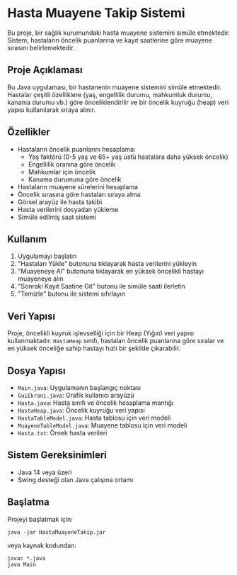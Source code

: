 # Hasta Muayene Takip Sistemi

Bu proje, bir sağlık kurumundaki hasta muayene sistemini simüle etmektedir. Sistem, hastaların öncelik puanlarına ve kayıt saatlerine göre muayene sırasını belirlemektedir.

## Proje Açıklaması

Bu Java uygulaması, bir hastanenin muayene sistemini simüle etmektedir. Hastalar çeşitli özelliklere (yaş, engellilik durumu, mahkumluk durumu, kanama durumu vb.) göre önceliklendirilir ve bir öncelik kuyruğu (heap) veri yapısı kullanılarak sıraya alınır.

## Özellikler

- Hastaların öncelik puanlarını hesaplama:
  - Yaş faktörü (0-5 yaş ve 65+ yaş üstü hastalara daha yüksek öncelik)
  - Engellilik oranına göre öncelik
  - Mahkumlar için öncelik
  - Kanama durumuna göre öncelik
- Hastaların muayene sürelerini hesaplama
- Öncelik sırasına göre hastaları sıraya alma
- Görsel arayüz ile hasta takibi
- Hasta verilerini dosyadan yükleme
- Simüle edilmiş saat sistemi

## Kullanım

1. Uygulamayı başlatın
2. "Hastaları Yükle" butonuna tıklayarak hasta verilerini yükleyin
3. "Muayeneye Al" butonuna tıklayarak en yüksek öncelikli hastayı muayeneye alın
4. "Sonraki Kayıt Saatine Git" butonu ile simüle saati ilerletin
5. "Temizle" butonu ile sistemi sıfırlayın

## Veri Yapısı

Proje, öncelikli kuyruk işlevselliği için bir Heap (Yığın) veri yapısı kullanmaktadır. `HastaHeap` sınıfı, hastaları öncelik puanlarına göre sıralar ve en yüksek önceliğe sahip hastayı hızlı bir şekilde çıkarabilir.

## Dosya Yapısı

- `Main.java`: Uygulamanın başlangıç noktası
- `GuiEkrani.java`: Grafik kullanıcı arayüzü
- `Hasta.java`: Hasta sınıfı ve öncelik hesaplama mantığı
- `HastaHeap.java`: Öncelik kuyruğu veri yapısı
- `HastaTableModel.java`: Hasta tablosu için veri modeli
- `MuayeneTableModel.java`: Muayene tablosu için veri modeli
- `Hasta.txt`: Örnek hasta verileri

## Sistem Gereksinimleri

- Java 14 veya üzeri
- Swing desteği olan Java çalışma ortamı

## Başlatma

Projeyi başlatmak için:

```
java -jar HastaMuayeneTakip.jar
```

veya kaynak kodundan:

```
javac *.java
java Main
``` 